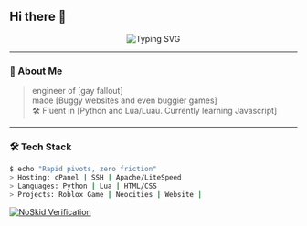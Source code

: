 ## Hi there 👋

<div align="center">
  <img src="https://readme-typing-svg.demolab.com?font=Fira+Code&size=24&pause=1000&color=F7F7F7&center=true&vCenter=true&width=435&lines=hello+hi;Terminal+Core+Activated;Cinematic+Chaos+Loading..." alt="Typing SVG" />
</div>

---

### 🧠 About Me

> engineer of [gay fallout]  
> made [Buggy websites and even buggier games]  
> 🛠️ Fluent in [Python and Lua/Luau. Currently learning Javascript]

---

### 🛠️ Tech Stack

```bash
$ echo "Rapid pivots, zero friction"
> Hosting: cPanel | SSH | Apache/LiteSpeed
> Languages: Python | Lua | HTML/CSS
> Projects: Roblox Game | Neocities | Website | 
```


[![NoSkid Verification](https://noskid.today/badge/470x200/?repo=syrupmold/syrupmold)](https://noskid.today)

